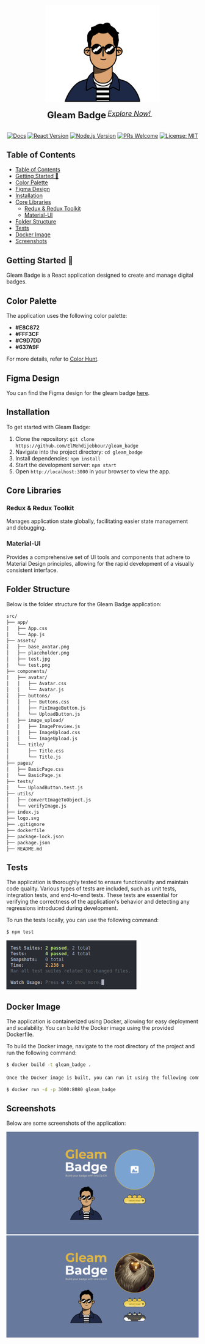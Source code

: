
<div align="center">
  <img src="src/assets/base_avatar.png" width="300"/>
  <div>&nbsp;</div>
  <div align="center">
    <b><font size="5">Gleam Badge</font></b>
    <sup>
      <a href="https://ElMehdijebbour.github.io/gleam_badge">
        <i><font size="4">Explore Now!</font></i>
      </a>
    </sup>
    &nbsp;&nbsp;&nbsp;&nbsp;

  </div>
  <div>&nbsp;</div>

[![Docs](https://img.shields.io/badge/docs-latest-blue)](https://your-docs-url)
[![React Version](https://img.shields.io/badge/react-v17.0.2-blue)](https://reactjs.org/)
[![Node.js Version](https://img.shields.io/badge/node.js-v14.17.0-blue)](https://nodejs.org/)
[![PRs Welcome](https://img.shields.io/badge/PRs-welcome-brightgreen.svg)](https://github.com/your-username/your-repository-name/pulls)
[![License: MIT](https://img.shields.io/badge/License-MIT-yellow.svg)](https://opensource.org/licenses/MIT)

</div>

## Table of Contents

- [Table of Contents](#table-of-contents)
- [Getting Started 🚀](#getting-started-)
- [Color Palette](#color-palette)
- [Figma Design](#figma-design)
- [Installation](#installation)
- [Core Libraries](#core-libraries)
  - [Redux \& Redux Toolkit](#redux--redux-toolkit)
  - [Material-UI](#material-ui)
- [Folder Structure](#folder-structure)
- [Tests](#tests)
- [Docker Image](#docker-image)
- [Screenshots](#screenshots)

## Getting Started 🚀

Gleam Badge is a React application designed to create and manage digital badges.

## Color Palette

The application uses the following color palette:

- **#E8C872**
- **#FFF3CF**
- **#C9D7DD**
- **#637A9F**

For more details, refer to [Color Hunt](https://colorhunt.co/palette/e8c872fff3cfc9d7dd637a9f).

## Figma Design

You can find the Figma design for the gleam badge [here](https://www.figma.com/file/8fi0bIWF5Z3KIpW8CgxCuQ/Avatar-Maker-library-(Community)?type=design&node-id=0%3A1&mode=design&t=lHjKt9RaifqcqExB-1).


## Installation

To get started with Gleam Badge:

1. Clone the repository: `git clone https://github.com/ElMehdijebbour/gleam_badge`
2. Navigate into the project directory: `cd gleam_badge`
3. Install dependencies: `npm install`
4. Start the development server: `npm start`
5. Open `http://localhost:3000` in your browser to view the app.




## Core Libraries


### Redux & Redux Toolkit

Manages application state globally, facilitating easier state management and debugging.

### Material-UI

Provides a comprehensive set of UI tools and components that adhere to Material Design principles, allowing for the rapid development of a visually consistent interface.

## Folder Structure

Below is the folder structure for the Gleam Badge application:

```plaintext
src/
├── app/
│   ├── App.css
│   └── App.js
├── assets/
│   ├── base_avatar.png
│   ├── placeholder.png
│   ├── test.jpg
│   └── test.png
├── components/
│   ├── avatar/
│   │   ├── Avatar.css
│   │   └── Avatar.js
│   ├── buttons/
│   │   ├── Buttons.css
│   │   ├── FixImageButton.js
│   │   └── UploadButton.js
│   ├── image_upload/
│   │   ├── ImagePreview.js
│   │   ├── ImageUpload.css
│   │   └── ImageUpload.js
│   └── title/
│       ├── Title.css
│       └── Title.js
├── pages/
│   ├── BasicPage.css
│   └── BasicPage.js
├── tests/
│   └── UploadButton.test.js
├── utils/
│   ├── convertImageToObject.js
│   └── verifyImage.js
├── index.js
├── logo.svg
├── .gitignore
├── dockerfile
├── package-lock.json
├── package.json
├── README.md
```


## Tests

The application is thoroughly tested to ensure functionality and maintain code quality. Various types of tests are included, such as unit tests, integration tests, and end-to-end tests. These tests are essential for verifying the correctness of the application's behavior and detecting any regressions introduced during development.

To run the tests locally, you can use the following command:

```bash
$ npm test
```
![Test preview](screenshots/3.png)

## Docker Image

The application is containerized using Docker, allowing for easy deployment and scalability. You can build the Docker image using the provided Dockerfile.

To build the Docker image, navigate to the root directory of the project and run the following command:

```bash
$ docker build -t gleam_badge .

Once the Docker image is built, you can run it using the following command:

```
```bash
$ docker run -d -p 3000:8080 gleam_badge
```
## Screenshots

Below are some screenshots of the application:

![Screenshot 1](screenshots/1.png)
![Screenshot 2](screenshots/2.png)


